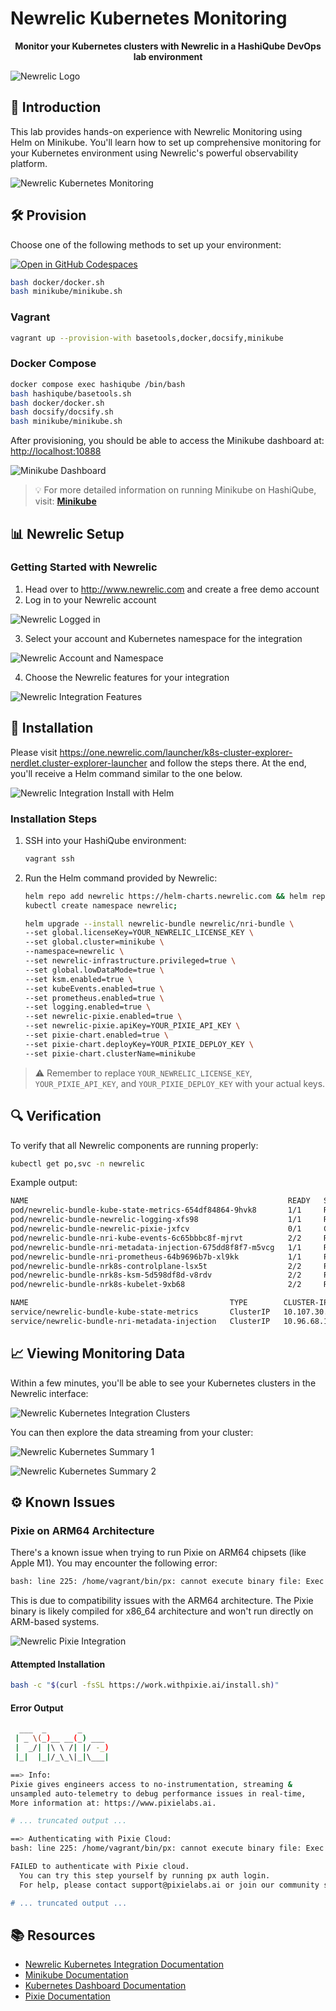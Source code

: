 # Newrelic Kubernetes Monitoring

<div align="center">
  <p><strong>Monitor your Kubernetes clusters with Newrelic in a HashiQube DevOps lab environment</strong></p>
</div>

![Newrelic Logo](images/newrelic-logo.png?raw=true "Newrelic Logo")

## 🚀 Introduction

This lab provides hands-on experience with Newrelic Monitoring using Helm on Minikube. You'll learn how to set up comprehensive monitoring for your Kubernetes environment using Newrelic's powerful observability platform.

![Newrelic Kubernetes Monitoring](images/newrelic-kubernetes-monitoring.png?raw=true "Newrelic Kubernetes Monitoring")

## 🛠️ Provision

Choose one of the following methods to set up your environment:

<!-- tabs:start -->

[![Open in GitHub Codespaces](https://github.com/codespaces/badge.svg)](https://codespaces.new/star3am/hashiqube?quickstart=1)

```bash
bash docker/docker.sh
bash minikube/minikube.sh
```

### **Vagrant**

```bash
vagrant up --provision-with basetools,docker,docsify,minikube
```

### **Docker Compose**

```bash
docker compose exec hashiqube /bin/bash
bash hashiqube/basetools.sh
bash docker/docker.sh
bash docsify/docsify.sh
bash minikube/minikube.sh
```
<!-- tabs:end -->

After provisioning, you should be able to access the Minikube dashboard at: <http://localhost:10888>

![Minikube Dashboard](images/minikube.png?raw=true "Minikube Dashboard")

> 💡 For more detailed information on running Minikube on HashiQube, visit: [**Minikube**](minikube/#minikube)

## 📊 Newrelic Setup

### Getting Started with Newrelic

1. Head over to <http://www.newrelic.com> and create a free demo account
2. Log in to your Newrelic account

![Newrelic Logged in](images/01-newrelic-logged-in.png?raw=true "Newrelic Logged in")

3. Select your account and Kubernetes namespace for the integration

![Newrelic Account and Namespace](images/02-newrelic-select-account-and-namespace.png?raw=true "Newrelic Account and Namespace")

4. Choose the Newrelic features for your integration

![Newrelic Integration Features](images/03-newrelic-features.png?raw=true "Newrelic Integration Features")

## 🧩 Installation

Please visit <https://one.newrelic.com/launcher/k8s-cluster-explorer-nerdlet.cluster-explorer-launcher> and follow the steps there. At the end, you'll receive a Helm command similar to the one below.

![Newrelic Integration Install with Helm](images/04-newrelic-install-with-helm.png?raw=true "Newrelic Integration Install with Helm")

### Installation Steps

1. SSH into your HashiQube environment:

   ```bash
   vagrant ssh
   ```

2. Run the Helm command provided by Newrelic:

   ```bash
   helm repo add newrelic https://helm-charts.newrelic.com && helm repo update && \
   kubectl create namespace newrelic; 
   
   helm upgrade --install newrelic-bundle newrelic/nri-bundle \
   --set global.licenseKey=YOUR_NEWRELIC_LICENSE_KEY \
   --set global.cluster=minikube \
   --namespace=newrelic \
   --set newrelic-infrastructure.privileged=true \
   --set global.lowDataMode=true \
   --set ksm.enabled=true \
   --set kubeEvents.enabled=true \
   --set prometheus.enabled=true \
   --set logging.enabled=true \
   --set newrelic-pixie.enabled=true \
   --set newrelic-pixie.apiKey=YOUR_PIXIE_API_KEY \
   --set pixie-chart.enabled=true \
   --set pixie-chart.deployKey=YOUR_PIXIE_DEPLOY_KEY \
   --set pixie-chart.clusterName=minikube
   ```

> ⚠️ Remember to replace `YOUR_NEWRELIC_LICENSE_KEY`, `YOUR_PIXIE_API_KEY`, and `YOUR_PIXIE_DEPLOY_KEY` with your actual keys.

## 🔍 Verification

To verify that all Newrelic components are running properly:

```bash
kubectl get po,svc -n newrelic
```

Example output:

```bash
NAME                                                          READY   STATUS                       RESTARTS      AGE
pod/newrelic-bundle-kube-state-metrics-654df84864-9hvk8       1/1     Running                      0             19m
pod/newrelic-bundle-newrelic-logging-xfs98                    1/1     Running                      0             19m
pod/newrelic-bundle-newrelic-pixie-jxfcv                      0/1     CreateContainerConfigError   0             19m
pod/newrelic-bundle-nri-kube-events-6c65bbbc8f-mjrvt          2/2     Running                      0             19m
pod/newrelic-bundle-nri-metadata-injection-675dd8f8f7-m5vcg   1/1     Running                      0             19m
pod/newrelic-bundle-nri-prometheus-64b9696b7b-xl9kk           1/1     Running                      0             19m
pod/newrelic-bundle-nrk8s-controlplane-lsx5t                  2/2     Running                      1 (17m ago)   19m
pod/newrelic-bundle-nrk8s-ksm-5d598df8d-v8rdv                 2/2     Running                      0             19m
pod/newrelic-bundle-nrk8s-kubelet-9xb68                       2/2     Running                      0             19m

NAME                                             TYPE        CLUSTER-IP      EXTERNAL-IP   PORT(S)    AGE
service/newrelic-bundle-kube-state-metrics       ClusterIP   10.107.30.223   <none>        8080/TCP   19m
service/newrelic-bundle-nri-metadata-injection   ClusterIP   10.96.68.196    <none>        443/TCP    19m
```

## 📈 Viewing Monitoring Data

Within a few minutes, you'll be able to see your Kubernetes clusters in the Newrelic interface:

![Newrelic Kubernetes Integration Clusters](images/05-newrelic-kuibernetes-clusters.png?raw=true "Newrelic Kubernetes Integration Clusters")

You can then explore the data streaming from your cluster:

![Newrelic Kubernetes Summary 1](images/06-newrelic-summary-01.png?raw=true "Newrelic Kubernetes Summary 1")

![Newrelic Kubernetes Summary 2](images/06-newrelic-summary-02.png?raw=true "Newrelic Kubernetes Summary 2")

## ⚙️ Known Issues

### Pixie on ARM64 Architecture

There's a known issue when trying to run Pixie on ARM64 chipsets (like Apple M1). You may encounter the following error:

```bash
bash: line 225: /home/vagrant/bin/px: cannot execute binary file: Exec format error
```

This is due to compatibility issues with the ARM64 architecture. The Pixie binary is likely compiled for x86_64 architecture and won't run directly on ARM-based systems.

![Newrelic Pixie Integration](images/07-newrelic-pixie.png?raw=true "Newrelic Pixie Integration")

#### Attempted Installation

```bash
bash -c "$(curl -fsSL https://work.withpixie.ai/install.sh)"
```

#### Error Output

```bash
  ___  _       _
 | _ \(_)__ __(_) ___
 |  _/| |\ \ /| |/ -_)
 |_|  |_|/_\_\|_|\___|

==> Info:
Pixie gives engineers access to no-instrumentation, streaming &
unsampled auto-telemetry to debug performance issues in real-time,
More information at: https://www.pixielabs.ai.

# ... truncated output ...

==> Authenticating with Pixie Cloud:
bash: line 225: /home/vagrant/bin/px: cannot execute binary file: Exec format error

FAILED to authenticate with Pixie cloud. 
  You can try this step yourself by running px auth login.
  For help, please contact support@pixielabs.ai or join our community slack/github"

# ... truncated output ...
```

## 📚 Resources

- [Newrelic Kubernetes Integration Documentation](https://docs.newrelic.com/docs/kubernetes-pixie/kubernetes-integration/installation/kubernetes-integration-install-configure)
- [Minikube Documentation](https://kubernetes.io/docs/tasks/tools/install-minikube/)
- [Kubernetes Dashboard Documentation](https://kubernetes.io/docs/tasks/access-application-cluster/web-ui-dashboard/)
- [Pixie Documentation](https://work.withpixie.ai/docs)
